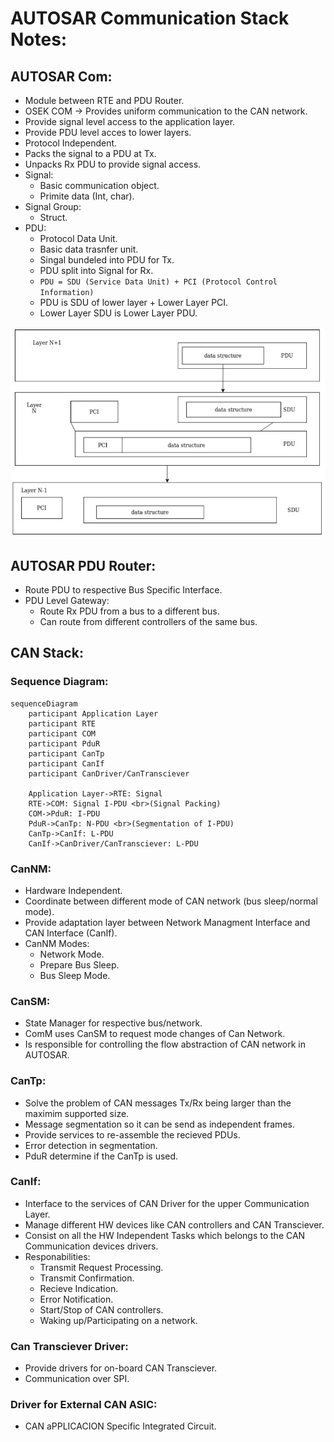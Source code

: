 # AUTOSAR Communication Stack Notes:


## AUTOSAR Com:
- Module between RTE and PDU Router.
- OSEK COM -> Provides uniform communication to the CAN network.
- Provide signal level access to the application layer.
- Provide PDU level acces to lower layers.
- Protocol Independent.
- Packs the signal to a PDU at Tx.
- Unpacks Rx PDU to provide signal access.
- Signal:
  - Basic communication object.
  - Primite data (Int, char).
- Signal Group:
  - Struct.
- PDU:
  - Protocol Data Unit.
  - Basic data trasnfer unit.
  - Singal bundeled into PDU for Tx.
  - PDU split into Signal for Rx.
  - `PDU = SDU (Service Data Unit) + PCI (Protocol Control Information)`
  - PDU is SDU of lower layer + Lower Layer PCI.
  - Lower Layer SDU is Lower Layer PDU.

![image](./PDU.png)


## AUTOSAR PDU Router:
- Route PDU to respective Bus Specific Interface.
- PDU Level Gateway:
  - Route Rx PDU from a bus to a different bus.
  - Can route from different controllers of the same bus.


## CAN Stack:
### Sequence Diagram:
```mermaid
sequenceDiagram
    participant Application Layer
    participant RTE
    participant COM
    participant PduR
    participant CanTp
    participant CanIf
    participant CanDriver/CanTransciever

    Application Layer->RTE: Signal
    RTE->COM: Signal I-PDU <br>(Signal Packing)
    COM->PduR: I-PDU
    PduR->CanTp: N-PDU <br>(Segmentation of I-PDU)
    CanTp->CanIf: L-PDU
    CanIf->CanDriver/CanTransciever: L-PDU
```


### CanNM:
- Hardware Independent.
- Coordinate between different mode of CAN network (bus sleep/normal mode).
- Provide adaptation layer between Network Managment Interface and CAN Interface (CanIf).
- CanNM Modes:
  - Network Mode.
  - Prepare Bus Sleep.
  - Bus Sleep Mode.


### CanSM:
- State Manager for respective bus/network.
- ComM uses CanSM to request mode changes of Can Network.
- Is responsible for controlling the flow abstraction of CAN network in AUTOSAR.


### CanTp:
- Solve the problem of CAN messages Tx/Rx being larger than the maximim supported size.
- Message segmentation so it can be send as independent frames.
- Provide services to re-assemble the recieved PDUs.
- Error detection in segmentation.
- PduR determine if the CanTp is used.


### CanIf:
- Interface to the services of CAN Driver for the upper Communication Layer.
- Manage different HW devices like CAN controllers and CAN Transciever.
- Consist on all the HW Independent Tasks which belongs to the CAN Communication devices drivers.
- Responabilities:
  - Transmit Request Processing.
  - Transmit Confirmation.
  - Recieve Indication.
  - Error Notification.
  - Start/Stop of CAN controllers.
  - Waking up/Participating on a network.

### Can Transciever Driver:
- Provide drivers for on-board CAN Transciever.
- Communication over SPI.

### Driver for External CAN ASIC:
- CAN aPPLICACION Specific Integrated Circuit.
